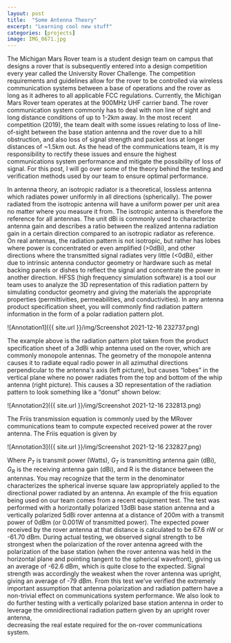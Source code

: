 ```yaml
---
layout: post
title:  "Some Antenna Theory"
excerpt: "Learning cool new stuff"
categories: [projects]
image: IMG_0671.jpg
---
```


The Michigan Mars Rover team is a student design team on campus that designs a rover that is subsequently entered into a design 
competition every year called the University Rover Challenge. The competition requirements and guidelines allow for the rover to be 
controlled via wireless communication systems between a base of operations and the rover as long as it adheres to all applicable FCC regulations. 
Currently, the Michigan Mars Rover team operates at the 900MHz UHF carrier band. The rover communication system commonly has to deal with non line of 
sight and long distance conditions of up to 1-2km away. In the most recent competition (2019), the team dealt with some issues relating to loss of 
line-of-sight between the base station antenna and the rover due to a hill obstruction, and also loss of signal strength and packet loss at longer 
distances of ~1.5km out. As the head of the communications team, it is my responsibility to rectify these issues and ensure the highest communications 
system performance and mitigate the possibility of loss of signal. For this post, I will go over some of the theory behind the testing and verification 
methods used by our team to ensure optimal performance.


In antenna theory, an isotropic radiator is a theoretical, lossless antenna which radiates power uniformly in all directions (spherically). The power 
radiated from the isotropic antenna will have a uniform power per unit area no matter where you measure it from. The isotropic antenna is therefore the 
reference for all antennas. The unit dBi is commonly used to characterize antenna gain and describes a ratio between the realized antenna radiation gain in 
a certain direction compared to an isotropic radiator as reference. On real antennas, the radiation pattern is not isotropic, but rather has lobes where 
power is concentrated or even amplified (>0dBi), and other directions where the transmitted signal radiates very little (<0dBi), either due to intrinsic 
antenna conductor geometry or hardware such as metal backing panels or dishes to reflect the signal and concentrate the power in another direction. HFSS 
(high frequency simulation software) is a tool our team uses to analyze the 3D representation of this radiation pattern by simulating conductor geometry 
and giving the materials the appropriate properties (permittivities, permeabilities, and conductivities). In any antenna product specification sheet, 
you will commonly find radiation pattern information in the form of a polar radiation pattern plot.

![Annotation1]({{ site.url }}/img/Screenshot 2021-12-16 232737.png)


The example above is the radiation pattern plot taken from the product specification sheet of a 3dBi whip antenna used on the rover, which are commonly monopole antennas. The geometry of the monopole antenna causes it to radiate equal radio power in all azimuthal directions perpendicular to the antenna's axis (left picture), but causes “lobes” in the vertical plane where no power radiates from the top and bottom of the whip antenna (right picture). This causes a 3D representation of the radiation pattern to look something like a “donut” shown below:

![Annotation2]({{ site.url }}/img/Screenshot 2021-12-16 232813.png)


The Friis transmission equation is commonly used by the MRover communications team to compute expected received power at the rover antenna. The Friis equation is given by 

![Annotation3]({{ site.url }}/img/Screenshot 2021-12-16 232827.png)

Where $P_T$ is transmit power (Watts), $G_T$ is transmitting antenna gain (dBi), $G_R$ is the receiving antenna gain (dBi), and R is the distance between the antennas. 
You may recognize that the term in the denominator characterizes the spherical inverse square law appropriately applied to the directional power radiated by an antenna. 
An example of the friis equation being used on our team comes from a recent equipment test. The test was performed with a horizontally polarized 13dBi base 
station antenna and a vertically polarized 5dBi rover antenna at a distance of 200m with a transmit power of 0dBm (or 0.001W of transmitted power). 
The expected power received by the rover antenna at that distance is calculated to be 67.6 nW or -61.70 dBm. During actual testing, we observed signal 
strength to be strongest when the polarization of the rover antenna agreed with the polarization of the base station (when the rover antenna was held in 
the horizontal plane and pointing tangent to the spherical wavefront), giving us an average of -62.6 dBm, which is quite close to the expected. Signal 
strength was accordingly the weakest when the rover antenna was upright, giving an average of -79 dBm. From this test we’ve verified the extremely important 
assumption that antenna polarization and radiation pattern have a non-trivial effect on communications system performance. We also look to do further 
testing with a vertically polarized base station antenna in order to leverage the omnidirectional radiation pattern given by an upright rover antenna,  
decreasing the real estate required for the on-rover communications system.
